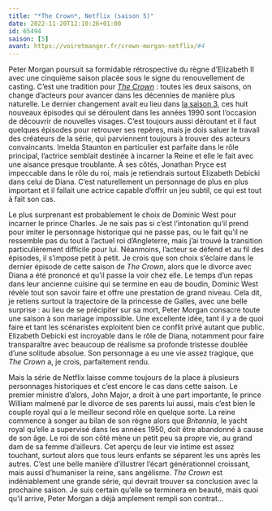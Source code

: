 ```yaml
---
title: "*The Crown*, Netflix (saison 5)"
date: 2022-11-20T12:10:26+01:00
id: 65494 
saison: [5]
avant: https://voiretmanger.fr/crown-morgan-netflix/#4
---
```


Peter Morgan poursuit sa formidable rétrospective du règne d’Elizabeth II avec une cinquième saison placée sous le signe du renouvellement de casting. C’est une tradition pour [*The Crown*](https://voiretmanger.fr/crown-morgan-netflix/) : toutes les deux saisons, on change d’acteurs pour avancer dans les décennies de manière plus naturelle. Le dernier changement avait eu lieu dans [la saison 3](https://voiretmanger.fr/crown-morgan-netflix/#3), ces huit nouveaux épisodes qui se déroulent dans les années 1990 sont l’occasion de découvrir de nouvelles visages. C’est toujours aussi déroutant et il faut quelques épisodes pour retrouver ses repères, mais je dois saluer le travail des créateurs de la série, qui parviennent toujours à trouver des acteurs convaincants. Imelda Staunton en particulier est parfaite dans le rôle principal, l’actrice semblait destinée à incarner la Reine et elle le fait avec une aisance presque troublante. À ses côtés, Jonathan Pryce est impeccable dans le rôle du roi, mais je retiendrais surtout Elizabeth Debicki dans celui de Diana. C’est naturellement un personnage de plus en plus important et il fallait une actrice capable d’offrir un jeu subtil, ce qui est tout à fait son cas.

Le plus surprenant est probablement le choix de Dominic West pour incarner le prince Charles. Je ne sais pas si c’est l’intonation qu’il prend pour imiter le personnage historique qui ne passe pas, ou le fait qu’il ne ressemble pas du tout à l’actuel roi d’Angleterre, mais j’ai trouvé la transition particulièrement difficile pour lui. Néanmoins, l’acteur se défend et au fil des épisodes, il s’impose petit à petit. Je crois que son choix s’éclaire dans le dernier épisode de cette saison de *The Crown*, alors que le divorce avec Diana a été prononcé et qu’il passe la voir chez elle. Le temps d’un repas dans leur ancienne cuisine qui se termine en eau de boudin, Dominic West révèle tout son savoir faire et offre une prestation de grand niveau. Cela dit, je retiens surtout la trajectoire de la princesse de Galles, avec une belle surprise : au lieu de se précipiter sur sa mort, Peter Morgan consacre toute une saison à son mariage impossible. Une excellente idée, tant il y a de quoi faire et tant les scénaristes exploitent bien ce conflit privé autant que public. Elizabeth Debicki est incroyable dans le rôle de Diana, notamment pour faire transparaître avec beaucoup de réalisme sa profonde tristesse doublée d’une solitude absolue. Son personnage a eu une vie assez tragique, que *The Crown* a, je crois, parfaitement rendu.

Mais la série de Netflix laisse comme toujours de la place à plusieurs personnages historiques et c’est encore le cas dans cette saison. Le premier ministre d’alors, John Major, a droit à une part importante, le prince William malmené par le divorce de ses parents lui aussi, mais c’est bien le couple royal qui a le meilleur second rôle en quelque sorte. La reine commence à songer au bilan de son règne alors que *Britannia*, le yacht royal qu’elle a supervisé dans les années 1950, doit être abandonné à cause de son âge. Le roi de son côté mène un petit peu sa propre vie, au grand dam de sa femme d’ailleurs. Cet aperçu de leur vie intime est assez touchant, surtout alors que tous leurs enfants se séparent les uns après les autres. C’est une belle manière d’illustrer l’écart générationnel croissant, mais aussi d’humaniser la reine, sans angélisme. *The Crown* est indéniablement une grande série, qui devrait trouver sa conclusion avec la prochaine saison. Je suis certain qu’elle se terminera en beauté, mais quoi qu’il arrive, Peter Morgan a déjà amplement rempli son contrat…
